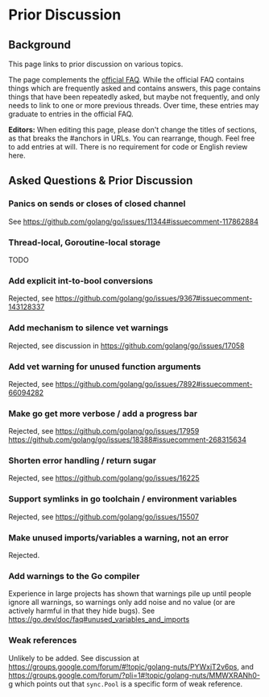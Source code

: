 # Prior Discussion

## Background

This page links to prior discussion on various topics.

The page complements the [official FAQ](https://go.dev/doc/faq). While the official FAQ contains things which are frequently asked and contains answers, this page contains things that have been repeatedly asked, but maybe not frequently, and only needs to link to one or more previous threads.  Over time, these entries may graduate to entries in the official FAQ.

**Editors:** When editing this page, please don't change the titles of sections, as that breaks the #anchors in URLs. You can rearrange, though. Feel free to add entries at will. There is no requirement for code or English review here.

## Asked Questions & Prior Discussion

### Panics on sends or closes of closed channel

See https://github.com/golang/go/issues/11344#issuecomment-117862884

### Thread-local, Goroutine-local storage

TODO

### Add explicit int-to-bool conversions

Rejected, see 
https://github.com/golang/go/issues/9367#issuecomment-143128337

### Add mechanism to silence vet warnings

Rejected, see discussion in https://github.com/golang/go/issues/17058

### Add vet warning for unused function arguments

Rejected, see https://github.com/golang/go/issues/7892#issuecomment-66094282

### Make go get more verbose / add a progress bar

Rejected, see
https://github.com/golang/go/issues/17959
https://github.com/golang/go/issues/18388#issuecomment-268315634

### Shorten error handling / return sugar

Rejected, see
https://github.com/golang/go/issues/16225

### Support symlinks in go toolchain / environment variables

Rejected, see
https://github.com/golang/go/issues/15507

### Make unused imports/variables a warning, not an error

Rejected.

### Add warnings to the Go compiler

Experience in large projects has shown that warnings pile up until people ignore all warnings, so warnings only add noise and no value (or are actively harmful in that they hide bugs). See https://go.dev/doc/faq#unused_variables_and_imports 

### Weak references

Unlikely to be added. See discussion at https://groups.google.com/forum/#!topic/golang-nuts/PYWxjT2v6ps, and https://groups.google.com/forum/?pli=1#!topic/golang-nuts/MMWXRANh0-g which points out that `sync.Pool` is a specific form of weak reference.